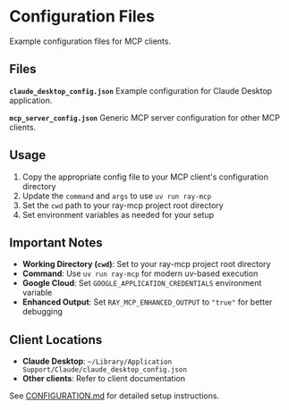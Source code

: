 # Configuration Files

Example configuration files for MCP clients.

## Files

**`claude_desktop_config.json`**
Example configuration for Claude Desktop application.

**`mcp_server_config.json`**
Generic MCP server configuration for other MCP clients.

## Usage

1. Copy the appropriate config file to your MCP client's configuration directory
2. Update the `command` and `args` to use `uv run ray-mcp`
3. Set the `cwd` path to your ray-mcp project root directory
4. Set environment variables as needed for your setup

## Important Notes

- **Working Directory (`cwd`)**: Set to your ray-mcp project root directory
- **Command**: Use `uv run ray-mcp` for modern uv-based execution
- **Google Cloud**: Set `GOOGLE_APPLICATION_CREDENTIALS` environment variable
- **Enhanced Output**: Set `RAY_MCP_ENHANCED_OUTPUT` to `"true"` for better debugging

## Client Locations

- **Claude Desktop**: `~/Library/Application Support/Claude/claude_desktop_config.json`
- **Other clients**: Refer to client documentation

See [CONFIGURATION.md](../CONFIGURATION.md) for detailed setup instructions.